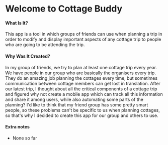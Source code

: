 # Welcome to Cottage Buddy

#### What Is It?
This app is a tool in which groups of friends can use when planning a trip in order to modify and display important aspects of any cottage trip to people who are going to be attending the trip.

#### Why Was It Created?

In my group of friends, we try to plan at least one cottage trip every year. We have people in our group who are basically the organisers every trip. They do an amazing job planning the cottages every time, but sometimes communication between cottage members can get lost in translation. After our latest trip, I thought about all the critical components of a cottage trip and figured why not create a mobile app which can track all this information and share it among users, while also automating some parts of the planning? I'd like to think that my friend group has some pretty smart people, so these problems can't be specific to us when planning cottages, so that's why I decided to create this app for our group and others to use.

#### Extra notes
- None so far

